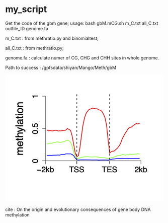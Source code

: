 # my_script
Get the code of the gbm gene;
usage:
bash gbM.mCG.sh m_C.txt all_C.txt outfile_ID genome.fa

m_C.txt : from methratio.py and binomialtest;


all_C.txt : from methratio.py;


genome.fa : calculate numer of CG, CHG and CHH sites in whole genome.

Path to success : /gpfsdata/shiyan/Mango/Meth/gbM

![image](https://github.com/FAFUshiyan/GBM-gene-body-methylation/blob/main/Image/example.png)

cite : On the origin and evolutionary consequences of gene body DNA methylation
